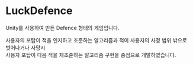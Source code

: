 # LuckDefence
Unity를 사용하여 만든 Defence 형태의 게임입니다.

사용자의 포탑이 적을 인지하고 조준하는 알고리즘과
적이 사용자의 사정 범위 밖으로 벗어나거나 사망시  
사용자 포탑이 다음 적을 재조준하는 알고리즘 구현을 중점으로 개발하였습니다.
